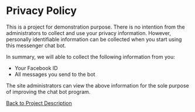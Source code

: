 Privacy Policy
==============

This is a project for demonstration purpose. There is no intention from the administrators to collect and use your privacy information. However, personally identifiable information can be collected when you start using this messenger chat bot.

In summary, we will able to collect the following information from you:

- Your Facebook ID
- All messages you send to the bot

The site administrators can view the above information for the sole purpose of improving the chat bot program.

[Back to Project Description](https://github.com/thomasmktong/travel-bot)